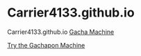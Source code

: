 # Carrier4133.github.io
Carrier4133.github.io
<a href="https://github.com/Carrier4133/Gacha-Machine.git">Gacha Machine</a>

<a href="https://Carrier4133.github.io/Gacha-Machine/">Try the Gachapon Machine</a>
